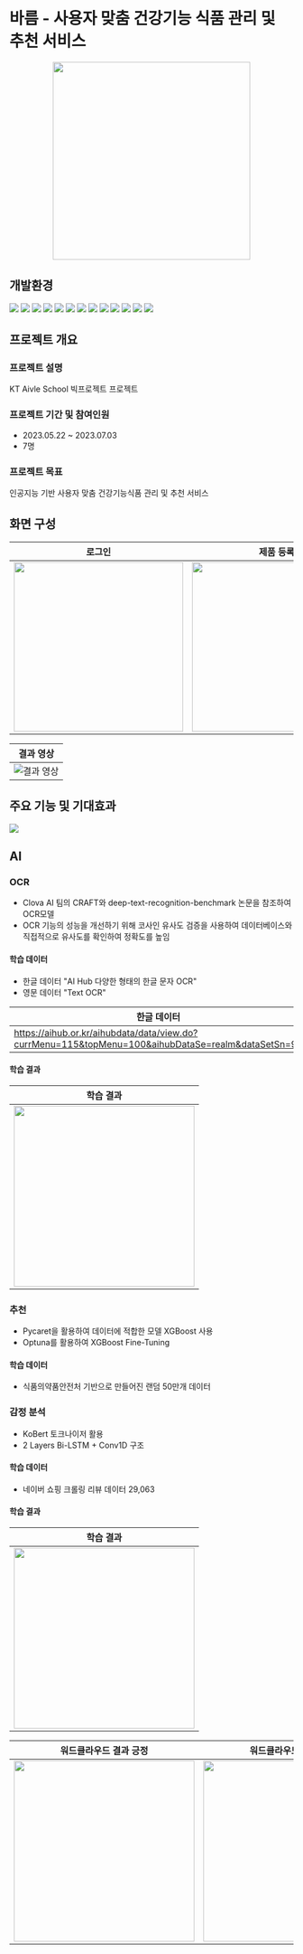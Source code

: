 # 바름 - 사용자 맞춤 건강기능 식품 관리 및 추천 서비스  

<div align="center">
  <img src="https://github.com/Now-Hyeok/Bareum/assets/84857521/51bcc669-f565-49d0-89ac-24aac876ac08" style="width:350px; height:350px">
</div>

## 개발환경
<img src="https://img.shields.io/badge/HTML5-E34F26?style=for-the-badge&logo=HTML5&logoColor=white"> <img src="https://img.shields.io/badge/CSS3-1572B6?style=for-the-badge&logo=CSS3&logoColor=white"> <img src="https://img.shields.io/badge/Bootstrap-7952B3?style=for-the-badge&logo=Bootstrap&logoColor=white"> <img src="https://img.shields.io/badge/Vue.js-4FC08D?style=for-the-badge&logo=Vue.js&logoColor=white"> <img src="https://img.shields.io/badge/Django-092E20?style=for-the-badge&logo=Django&logoColor=white"> <img src="https://img.shields.io/badge/MySQL-4479A1?style=for-the-badge&logo=MySQL&logoColor=white"> <img src="https://img.shields.io/badge/PyTorch-EE4C2C?style=for-the-badge&logo=PyTorch&logoColor=white"> <img src="https://img.shields.io/badge/TensorFlow-FF6F00?style=for-the-badge&logo=TensorFlow&logoColor=white"> <img src="https://img.shields.io/badge/Docker-2496ED?style=for-the-badge&logo=Docker&logoColor=white"> <img src="https://img.shields.io/badge/Microsoft Azure-0078D4?style=for-the-badge&logo=Microsoft Azure&logoColor=white"> <img src="https://img.shields.io/badge/NGINX-009639?style=for-the-badge&logo=NGINX&logoColor=white"> <img src="https://img.shields.io/badge/Amazon EC2-FF9900?style=for-the-badge&logo=Amazon EC2&logoColor=white"> <img src="https://img.shields.io/badge/PWA-5A0FC8?style=for-the-badge&logo=PWA&logoColor=white">

## 프로젝트 개요

### 프로젝트 설명

KT Aivle School 빅프로젝트 프로젝트

### 프로젝트 기간 및 참여인원

- 2023.05.22 ~ 2023.07.03
- 7명

### 프로젝트 목표

인공지능 기반 사용자 맞춤 건강기능식품 관리 및 추천 서비스

## 화면 구성

| 로그인 | 제품 등록 | 영양소 및 제품 확인 | 제품 추천 | 정기배송&쇼핑 | 복용알림 | 커뮤니티 |
| --- | --- | --- | --- | --- | --- | --- |
| <img src="https://github.com/YEUNU/Bareum/assets/61678329/e3e36963-3651-4e25-a896-b31dd48ebcea" width="300px"> | <img src="https://github.com/YEUNU/Bareum/assets/61678329/99e1481b-b2db-498a-a17d-77d7d3c8232f" width="300px"> | <img src="https://github.com/YEUNU/Bareum/assets/61678329/c3095666-963e-4936-b91f-76bc05085af3" width="300px"> | <img src="https://github.com/YEUNU/Bareum/assets/61678329/7de67532-9b74-4ce6-b153-a581d0c22706" width="300px"> | <img src="https://github.com/YEUNU/Bareum/assets/61678329/e009ae9e-8f15-484f-b86f-127058dda06f" width="300px"> | <img src="https://github.com/YEUNU/Bareum/assets/61678329/4e638c86-62ec-4498-b0e2-547be2e8c6bd" width="300px"> | <img src="https://github.com/YEUNU/Bareum/assets/61678329/8b0cb7cb-7001-4c88-ba6f-62d8b2a2e4bc" width="300px"> |  

| 결과 영상 |
|:-:|
|![결과 영상](https://github.com/YEUNU/Bareum/assets/61678329/56acb0e1-a7c3-442b-b8de-8c6d73013606)|


## 주요 기능 및 기대효과
<img src="https://github.com/Now-Hyeok/Bareum/assets/84857521/33cbfba2-77eb-428c-ac1b-07f7576e5c7f">



## AI
### OCR
- Clova AI 팀의 CRAFT와 deep-text-recognition-benchmark 논문을 참조하여 OCR모델
- OCR 기능의 성능을 개선하기 위해 코사인 유사도 검증을 사용하여 데이터베이스와 직접적으로 유사도를 확인하여 정확도를 높임

#### 학습 데이터
- 한글 데이터 "AI Hub 다양한 형태의 한글 문자 OCR"
- 영문 데이터 "Text OCR"
  
| 한글 데이터 | 영문 데이터 |
|---| --- |
| https://aihub.or.kr/aihubdata/data/view.do?currMenu=115&topMenu=100&aihubDataSe=realm&dataSetSn=91 | https://www.kaggle.com/datasets/robikscube/textocr-text-extraction-from-images-dataset |

#### 학습 결과
| 학습 결과 |
| --- |
| <img src="https://github.com/AIVLE-School-Third-Big-Project/AI_07_28/assets/61678329/e9690067-7a3c-48e7-b757-6e64f545feeb" width="320px"> |

### 추천 
- Pycaret을 활용하여 데이터에 적합한 모델 XGBoost 사용
- Optuna를 활용하여 XGBoost Fine-Tuning
  
#### 학습 데이터
- 식품의약품안전처 기반으로 만들어진 랜덤 50만개 데이터

### 감정 분석
- KoBert 토크나이저 활용
- 2 Layers Bi-LSTM + Conv1D 구조
  
#### 학습 데이터
- 네이버 쇼핑 크롤링 리뷰 데이터 29,063

#### 학습 결과
| 학습 결과 |
| --- |
| <img src="https://github.com/AIVLE-School-Third-Big-Project/AI_07_28/assets/61678329/7ae5a899-76fa-441f-a326-c69c60e7ac1a" width="320px"> |

| 워드클라우드 결과 긍정  | 워드클라우드 결과 부정 | 
| --- | --- |
| <img src="https://github.com/AIVLE-School-Third-Big-Project/AI_07_28/assets/61678329/29570820-93b2-453f-8b5a-d5914e2940b6" width="320px"> | <img src="https://github.com/AIVLE-School-Third-Big-Project/AI_07_28/assets/61678329/5b6a359e-b1a0-4ec7-bb31-855d5c52d273" width="320px"> |


